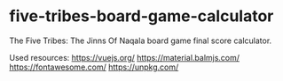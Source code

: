 # five-tribes-board-game-calculator
The Five Tribes: The Jinns Of Naqala board game final score calculator.

Used resources:
https://vuejs.org/
https://material.balmjs.com/
https://fontawesome.com/
https://unpkg.com/
